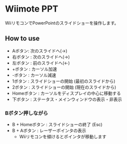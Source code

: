 ﻿# Wiimote PPT
WiiリモコンでPowerPointのスライドショーを操作します。

## How to use
- Aボタン: 次のスライドへ(→)
- 右ボタン : 次のスライドへ(→)
- 左ボタン : 前のスライドへ(←)
- +ボタン : カーソル加速
- -ボタン : カーソル減速
- 1ボタン : スライドショーの開始 (最初のスライドから)
- 2ボタン : スライドショーの開始 (現在のスライドから)
- Homeボタン : カーソルをディスプレイの中心に移動する
- 下ボタン : ステータス・メインウィンドウの表示・非表示
  
### Bボタン押しながら
- B + Homeボタン : スライドショーの終了 (Esc)
- B + Aボタン : レーザーポインタの表示
	- Wiiリモコンを傾けるとポインタが移動します

